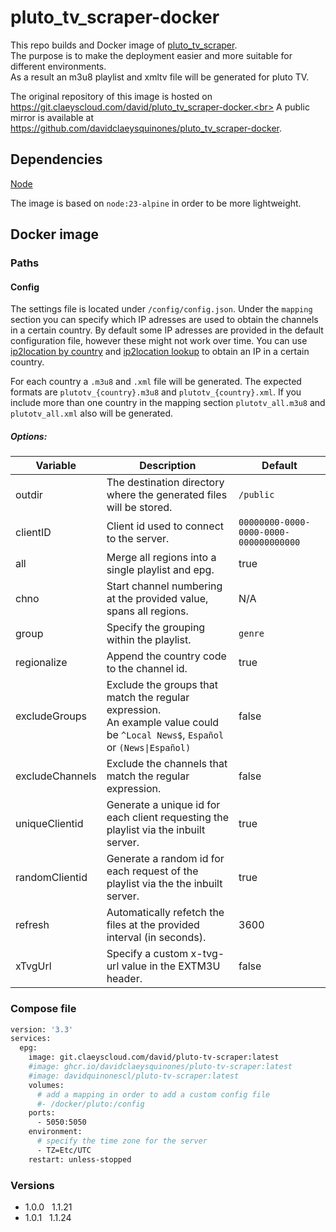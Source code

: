 # pluto_tv_scraper-docker

This repo builds and Docker image of [pluto_tv_scraper](https://github.com/4v3ngR/pluto_tv_scraper).<br>
The purpose is to make the deployment easier and more suitable for different environments.<br>
As a result an m3u8 playlist and xmltv file will be generated for pluto TV.

The original repository of this image is hosted on https://git.claeyscloud.com/david/pluto_tv_scraper-docker.<br>
A public mirror is available at https://github.com/davidclaeysquinones/pluto_tv_scraper-docker.

## Dependencies
[Node](https://nodejs.org/en)<br>

The image is based on `node:23-alpine` in order to be more lightweight.

## Docker image


### Paths

#### Config

The settings file is located under `/config/config.json`.
Under the `mapping` section you can specify which IP adresses are used to obtain the channels in a certain country.
By default some IP adresses are provided in the default configuration file, however these might not work over time.
You can use [ip2location by country](https://lite.ip2location.com/ip-address-ranges-by-country) and [ip2location lookup](https://www.iplocation.net/ip-lookup) to obtain an IP in a certain country.

For each country a `.m3u8` and `.xml` file will be generated.
The expected formats are `plutotv_{country}.m3u8` and `plutotv_{country}.xml`.
If you include more than one country in the mapping section `plutotv_all.m3u8` and `plutotv_all.xml` also will be generated.

##### Options:

| Variable                      | Description                                                                          | Default                                |
|-------------------------------|------------------------------------------------------------------------------------- |----------------------------------------|
| outdir                        | The destination directory where the generated files will be stored.                  | `/public`                              |
| clientID                      | Client id used to connect to the server.                                             | `00000000-0000-0000-0000-000000000000` |
| all                           | Merge all regions into a single playlist and epg.                                    | true                                   |
| chno                          | Start channel numbering at the provided value, spans all regions.                    | N/A                                    |
| group                         | Specify the grouping within the playlist.                                            | `genre`                                |
| regionalize                   | Append the country code to the channel id.                                           | true                                   |
| excludeGroups                 | Exclude the groups that match the regular expression.<br>An example value could be `^Local News$`, `Español` or `(News\|Español)` | false                                  |
| excludeChannels               | Exclude the channels that match the regular expression.                              | false                                  |
| uniqueClientid                | Generate a unique id for each client requesting the playlist via the inbuilt server. | true                                   |
| randomClientid                | Generate a random id for each request of the playlist via the the inbuilt server.    | true                                   |
| refresh                       | Automatically refetch the files at the provided interval (in seconds).               | 3600                                   |
| xTvgUrl                       | Specify a custom x-tvg-url value in the EXTM3U header.                               | false                                  |

### Compose file

```sh
version: '3.3'
services:
  epg:
    image: git.claeyscloud.com/david/pluto-tv-scraper:latest
    #image: ghcr.io/davidclaeysquinones/pluto-tv-scraper:latest
    #image: davidquinonescl/pluto-tv-scraper:latest
    volumes:
      # add a mapping in order to add a custom config file
      #- /docker/pluto:/config
    ports:
      - 5050:5050
    environment:
      # specify the time zone for the server
      - TZ=Etc/UTC
    restart: unless-stopped
```

### Versions

- 1.0.0 &nbsp;
  1.1.21
- 1.0.1 &nbsp;
  1.1.24